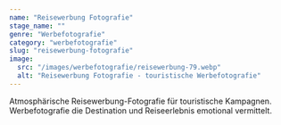 ```yaml
---
name: "Reisewerbung Fotografie"
stage_name: ""
genre: "Werbefotografie"
category: "werbefotografie"
slug: "reisewerbung-fotografie"
image:
  src: "/images/werbefotografie/reisewerbung-79.webp"
  alt: "Reisewerbung Fotografie - touristische Werbefotografie"
---
```


Atmosphärische Reisewerbung-Fotografie für touristische Kampagnen. Werbefotografie die Destination und Reiseerlebnis emotional vermittelt.